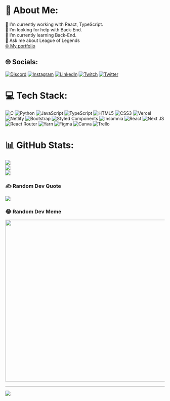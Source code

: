 # 💫 About Me:
🔭 I’m currently working with React, TypeScript.<br>🤝 I’m looking for help with Back-End.<br>🌱 I’m currently learning Back-End.<br>💬 Ask me about League of Legends<br><a target="_blank" href="https://www.coquizin.works/">🌐 My portfolio</a>


## 🌐 Socials:
[![Discord](https://img.shields.io/badge/Discord-%237289DA.svg?logo=discord&logoColor=white)](htttps://discord.gg/coquizin#5195) [![Instagram](https://img.shields.io/badge/Instagram-%23E4405F.svg?logo=Instagram&logoColor=white)](https://instagram.com/coquizin) [![LinkedIn](https://img.shields.io/badge/LinkedIn-%230077B5.svg?logo=linkedin&logoColor=white)](https://linkedin.com/in/caulivilelaferreira) [![Twitch](https://img.shields.io/badge/Twitch-%239146FF.svg?logo=Twitch&logoColor=white)](https://twitch.tv/coquizin) [![Twitter](https://img.shields.io/badge/Twitter-%231DA1F2.svg?logo=Twitter&logoColor=white)](https://twitter.com/coquizin) 

# 💻 Tech Stack:
![C](https://img.shields.io/badge/c-%2300599C.svg?style=flat&logo=c&logoColor=white) ![Python](https://img.shields.io/badge/python-3670A0?style=flat&logo=python&logoColor=ffdd54) ![JavaScript](https://img.shields.io/badge/javascript-%23323330.svg?style=flat&logo=javascript&logoColor=%23F7DF1E) ![TypeScript](https://img.shields.io/badge/typescript-%23007ACC.svg?style=flat&logo=typescript&logoColor=white) ![HTML5](https://img.shields.io/badge/html5-%23E34F26.svg?style=flat&logo=html5&logoColor=white) ![CSS3](https://img.shields.io/badge/css3-%231572B6.svg?style=flat&logo=css3&logoColor=white) ![Vercel](https://img.shields.io/badge/vercel-%23000000.svg?style=flat&logo=vercel&logoColor=white) ![Netlify](https://img.shields.io/badge/netlify-%23000000.svg?style=flat&logo=netlify&logoColor=#00C7B7) ![Bootstrap](https://img.shields.io/badge/bootstrap-%23563D7C.svg?style=flat&logo=bootstrap&logoColor=white) ![Styled Components](https://img.shields.io/badge/styled--components-DB7093?style=flat&logo=styled-components&logoColor=white) ![Insomnia](https://img.shields.io/badge/Insomnia-black?style=flat&logo=insomnia&logoColor=5849BE) ![React](https://img.shields.io/badge/react-%2320232a.svg?style=flat&logo=react&logoColor=%2361DAFB) ![Next JS](https://img.shields.io/badge/Next-black?style=flat&logo=next.js&logoColor=white) ![React Router](https://img.shields.io/badge/React_Router-CA4245?style=flat&logo=react-router&logoColor=white) ![Yarn](https://img.shields.io/badge/yarn-%232C8EBB.svg?style=flat&logo=yarn&logoColor=white) 	![Figma](https://img.shields.io/badge/figma-%23F24E1E.svg?style=flat&logo=figma&logoColor=white) ![Canva](https://img.shields.io/badge/Canva-%2300C4CC.svg?style=flat&logo=Canva&logoColor=white) ![Trello](https://img.shields.io/badge/Trello-%23026AA7.svg?style=flat&logo=Trello&logoColor=white)
# 📊 GitHub Stats:
![](https://github-readme-stats.vercel.app/api?username=coquizin&theme=dark&hide_border=false&include_all_commits=true&count_private=true)<br/>
![](https://github-readme-streak-stats.herokuapp.com/?user=coquizin&theme=dark&hide_border=false)<br/>
![](https://github-readme-stats.vercel.app/api/top-langs/?username=coquizin&theme=dark&hide_border=false&include_all_commits=true&count_private=true&layout=compact)

### ✍️ Random Dev Quote
![](https://quotes-github-readme.vercel.app/api?type=horizontal&theme=dark)

### 😂 Random Dev Meme
<img src="https://random-memer.herokuapp.com/" width="512px"/>

---
[![](https://visitcount.itsvg.in/api?id=coquizin&icon=5&color=12)](https://visitcount.itsvg.in)

